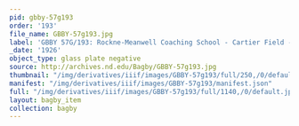 ```yaml
---
pid: gbby-57g193
order: '193'
file_name: GBBY-57g193.jpg
label: 'GBBY 57G/193: Rockne-Meanwell Coaching School - Cartier Field - 1926'
_date: '1926'
object_type: glass plate negative
source: http://archives.nd.edu/Bagby/GBBY-57g193.jpg
thumbnail: "/img/derivatives/iiif/images/GBBY-57g193/full/250,/0/default.jpg"
manifest: "/img/derivatives/iiif/images/GBBY-57g193/manifest.json"
full: "/img/derivatives/iiif/images/GBBY-57g193/full/1140,/0/default.jpg"
layout: bagby_item
collection: bagby
---
```

